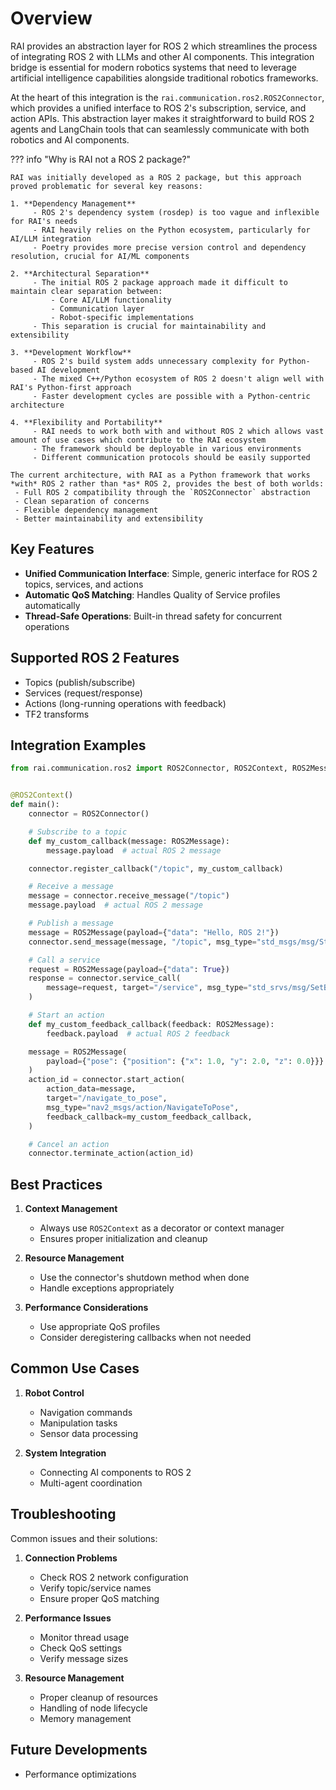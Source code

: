# Overview

RAI provides an abstraction layer for ROS 2 which streamlines the process of integrating ROS 2 with LLMs and other AI components. This integration bridge is essential for modern robotics systems that need to leverage artificial intelligence capabilities alongside traditional robotics frameworks.

At the heart of this integration is the `rai.communication.ros2.ROS2Connector`, which provides a unified interface to ROS 2's subscription, service, and action APIs. This abstraction layer makes it straightforward to build ROS 2 agents and LangChain tools that can seamlessly communicate with both robotics and AI components.

??? info "Why is RAI not a ROS 2 package?"

    RAI was initially developed as a ROS 2 package, but this approach proved problematic for several key reasons:

    1. **Dependency Management**
         - ROS 2's dependency system (rosdep) is too vague and inflexible for RAI's needs
         - RAI heavily relies on the Python ecosystem, particularly for AI/LLM integration
         - Poetry provides more precise version control and dependency resolution, crucial for AI/ML components

    2. **Architectural Separation**
         - The initial ROS 2 package approach made it difficult to maintain clear separation between:
             - Core AI/LLM functionality
             - Communication layer
             - Robot-specific implementations
         - This separation is crucial for maintainability and extensibility

    3. **Development Workflow**
         - ROS 2's build system adds unnecessary complexity for Python-based AI development
         - The mixed C++/Python ecosystem of ROS 2 doesn't align well with RAI's Python-first approach
         - Faster development cycles are possible with a Python-centric architecture

    4. **Flexibility and Portability**
         - RAI needs to work both with and without ROS 2 which allows vast amount of use cases which contribute to the RAI ecosystem
         - The framework should be deployable in various environments
         - Different communication protocols should be easily supported

    The current architecture, with RAI as a Python framework that works *with* ROS 2 rather than *as* ROS 2, provides the best of both worlds:
     - Full ROS 2 compatibility through the `ROS2Connector` abstraction
     - Clean separation of concerns
     - Flexible dependency management
     - Better maintainability and extensibility

## Key Features

-   **Unified Communication Interface**: Simple, generic interface for ROS 2 topics, services, and actions
-   **Automatic QoS Matching**: Handles Quality of Service profiles automatically
-   **Thread-Safe Operations**: Built-in thread safety for concurrent operations

## Supported ROS 2 Features

-   Topics (publish/subscribe)
-   Services (request/response)
-   Actions (long-running operations with feedback)
-   TF2 transforms

## Integration Examples

```python
from rai.communication.ros2 import ROS2Connector, ROS2Context, ROS2Message


@ROS2Context()
def main():
    connector = ROS2Connector()

    # Subscribe to a topic
    def my_custom_callback(message: ROS2Message):
        message.payload  # actual ROS 2 message

    connector.register_callback("/topic", my_custom_callback)

    # Receive a message
    message = connector.receive_message("/topic")
    message.payload  # actual ROS 2 message

    # Publish a message
    message = ROS2Message(payload={"data": "Hello, ROS 2!"})
    connector.send_message(message, "/topic", msg_type="std_msgs/msg/String")

    # Call a service
    request = ROS2Message(payload={"data": True})
    response = connector.service_call(
        message=request, target="/service", msg_type="std_srvs/msg/SetBool"
    )

    # Start an action
    def my_custom_feedback_callback(feedback: ROS2Message):
        feedback.payload  # actual ROS 2 feedback

    message = ROS2Message(
        payload={"pose": {"position": {"x": 1.0, "y": 2.0, "z": 0.0}}}
    )
    action_id = connector.start_action(
        action_data=message,
        target="/navigate_to_pose",
        msg_type="nav2_msgs/action/NavigateToPose",
        feedback_callback=my_custom_feedback_callback,
    )

    # Cancel an action
    connector.terminate_action(action_id)
```

## Best Practices

1. **Context Management**

    - Always use `ROS2Context` as a decorator or context manager
    - Ensures proper initialization and cleanup

2. **Resource Management**

    - Use the connector's shutdown method when done
    - Handle exceptions appropriately

3. **Performance Considerations**

    - Use appropriate QoS profiles
    - Consider deregistering callbacks when not needed

## Common Use Cases

1. **Robot Control**

    - Navigation commands
    - Manipulation tasks
    - Sensor data processing

2. **System Integration**
    - Connecting AI components to ROS 2
    - Multi-agent coordination

## Troubleshooting

Common issues and their solutions:

1. **Connection Problems**

    - Check ROS 2 network configuration
    - Verify topic/service names
    - Ensure proper QoS matching

2. **Performance Issues**

    - Monitor thread usage
    - Check QoS settings
    - Verify message sizes

3. **Resource Management**
    - Proper cleanup of resources
    - Handling of node lifecycle
    - Memory management

## Future Developments

-   Performance optimizations

